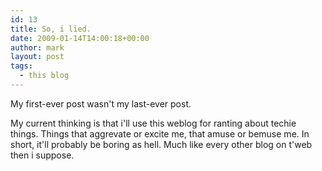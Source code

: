 ```yaml
---
id: 13
title: So, i lied.
date: 2009-01-14T14:00:18+00:00
author: mark
layout: post
tags:
  - this blog
---
```

My first-ever post wasn't my last-ever post.

My current thinking is that i'll use this weblog for ranting about techie things. Things that aggrevate or excite me, that amuse or bemuse me. In short, it'll probably be boring as hell. Much like every other blog on t'web then i suppose.
